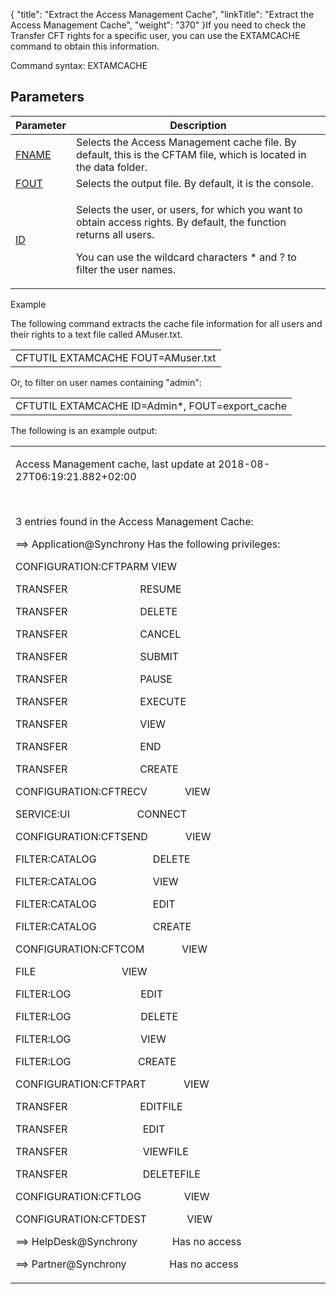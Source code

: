 {
    "title": "Extract the Access Management Cache",
    "linkTitle": "Extract the Access Management Cache",
    "weight": "370"
}If you need to check the Transfer CFT rights for a specific user, you can use the EXTAMCACHE command to obtain this information.

Command syntax: EXTAMCACHE

## Parameters

<table cellspacing="0">
   <col/>
   <col/>
   <thead>
      <tr>
         <th>Parameter</th>
         <th>Description</th>
      </tr>
   </thead>
   <tbody>
      <tr>
         <td><a href="../../../../c_intro_userinterfaces/command_summary/parameter_intro/fname">FNAME </a>
         </td>
         <td>Selects the Access Management cache file. By default, this is the CFTAM file, which is located in the <span>data </span>folder.         </td>
      </tr>
      <tr>
         <td><a href="../../../../c_intro_userinterfaces/command_summary/parameter_intro/fout">FOUT </a>
         </td>
         <td>Selects the output file. By default, it is the console.         </td>
      </tr>
      <tr>
         <td><a href="../../../../c_intro_userinterfaces/command_summary/parameter_intro/id">ID</a>
         </td>
         <td>
            <p>Selects the user, or users, for which you want to obtain access rights. By default, the function returns all users. </p>
            <p>You can use the wildcard characters <span>*</span> and <span>?</span> to filter the user names.</p>
         </td>
      </tr>
   </tbody>
</table>

Example

The following command extracts the cache file information for all users and their rights to a text file called AMuser.txt.

<table cellspacing="0">
   <col/>
   <tbody>
      <tr>
         <td>CFTUTIL EXTAMCACHE FOUT=AMuser.txt         </td>
      </tr>
   </tbody>
</table>

Or, to filter on user names containing "admin":

<table cellspacing="0">
   <col/>
   <tbody>
      <tr>
         <td>CFTUTIL EXTAMCACHE ID=Admin*, FOUT=export_cache         </td>
      </tr>
   </tbody>
</table>

The following is an example output:

<table cellspacing="0">
   <col/>
   <tbody>
      <tr>
         <td>
            <p>Access Management cache, last update at 2018-08-27T06:19:21.882+02:00

</p>
            <p> </p>
            <p>3 entries found in the Access Management Cache:
</p>
            <p>==&gt; Application@Synchrony                    Has the following privileges:
 </p>
            <p>CONFIGURATION:CFTPARM            VIEW
 </p>
            <p>TRANSFER                                                   RESUME
 </p>
            <p>TRANSFER                                                  DELETE
 </p>
            <p>TRANSFER                                                   CANCEL
 </p>
            <p>TRANSFER                                                   SUBMIT
 </p>
            <p>TRANSFER                                                   PAUSE
 </p>
            <p>TRANSFER                                                  EXECUTE
 </p>
            <p>TRANSFER                                                   VIEW
 </p>
            <p>TRANSFER                                                  END
 </p>
            <p>TRANSFER                                                   CREATE
 </p>
            <p>CONFIGURATION:CFTRECV                         VIEW
 </p>
            <p>SERVICE:UI                                               CONNECT
 </p>
            <p>CONFIGURATION:CFTSEND                         VIEW
 </p>
            <p>FILTER:CATALOG                                       DELETE
 </p>
            <p>FILTER:CATALOG                                       VIEW
 </p>
            <p>FILTER:CATALOG                                       EDIT
 </p>
            <p>FILTER:CATALOG                                       CREATE
 </p>
            <p>CONFIGURATION:CFTCOM                          VIEW
 </p>
            <p>FILE                                                           VIEW
 </p>
            <p>FILTER:LOG                                               EDIT
 </p>
            <p>FILTER:LOG                                              DELETE
 </p>
            <p>FILTER:LOG                                               VIEW
 </p>
            <p>FILTER:LOG                                               CREATE
 </p>
            <p>CONFIGURATION:CFTPART                         VIEW
 </p>
            <p>TRANSFER                                                   EDITFILE
 </p>
            <p>TRANSFER                                                   EDIT
 </p>
            <p>TRANSFER                                                  VIEWFILE
 </p>
            <p>TRANSFER                                                   DELETEFILE
 </p>
            <p>CONFIGURATION:CFTLOG                          VIEW
 </p>
            <p>CONFIGURATION:CFTDEST                         VIEW
</p>
            <p>==&gt; HelpDesk@Synchrony                                  Has no access
</p>
            <p>==&gt; Partner@Synchrony                                      Has no access</p>
         </td>
      </tr>
   </tbody>
</table>

 
